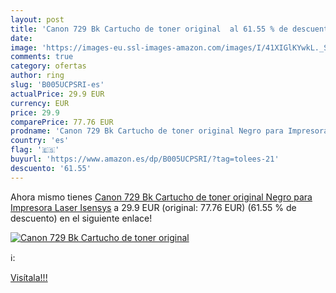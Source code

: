```yaml
---
layout: post
title: 'Canon 729 Bk Cartucho de toner original  al 61.55 % de descuento'
date: 
image: 'https://images-eu.ssl-images-amazon.com/images/I/41XIGlKYwkL._SL200_.jpg'
comments: true
category: ofertas
author: ring
slug: 'B005UCPSRI-es'
actualPrice: 29.9 EUR
currency: EUR
price: 29.9
comparePrice: 77.76 EUR
prodname: 'Canon 729 Bk Cartucho de toner original Negro para Impresora Laser Isensys'
country: 'es'
flag: '🇪🇸'
buyurl: 'https://www.amazon.es/dp/B005UCPSRI/?tag=tolees-21'
descuento: '61.55'
---
```


Ahora mismo tienes [Canon 729 Bk Cartucho de toner original Negro para Impresora Laser Isensys](https://www.amazon.es/dp/B005UCPSRI/?tag=tolees-21) a 29.9 EUR (original: 77.76 EUR) (61.55 %  de descuento) en el siguiente enlace!

[![Canon 729 Bk Cartucho de toner original ](https://images-eu.ssl-images-amazon.com/images/I/41XIGlKYwkL._SL200_.jpg)](https://www.amazon.es/dp/B005UCPSRI/?tag=tolees-21)

ℹ️:


[Visítala!!!](https://www.amazon.es/dp/B005UCPSRI/?tag=tolees-21)

